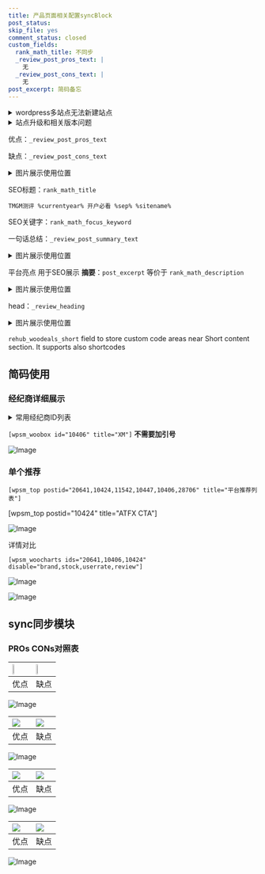 ```yaml
---
title: 产品页面相关配置syncBlock
post_status: 
skip_file: yes
comment_status: closed
custom_fields:
  rank_math_title: 不同步
  _review_post_pros_text: |
    无
  _review_post_cons_text: |
    无
post_excerpt: 简码备忘
---
```

<details><summary>wordpress多站点无法新建站点</summary>

<li>和报错需要清理cookies一样的原因</li>
<li>wp-config.php里面<code>define( 'SUBDOMAIN_INSTALL', false );//子域名安装</code></li>
<li>新建子站点是用<code>define( 'SUBDOMAIN_INSTALL', true);//子域名安装</code> 完成以后，改成<code>false</code></li>
</details>

<details><summary>站点升级和相关版本问题</summary>

<p>wordpress：5.9.9
woocommerce：7.5.1
出现问题的地方：主题选项里面>><strong>Product layout >>compact style</strong></p>
<p>如何出现没有用过的字段 导致无法保存。先导出配置 然后进行修改，后面再次恢复即可。</p>
<p>出现部分字段无法显示时，需要返回默认布局后，对产品进行保存就好了。</p>
<p></p>
</details>

优点：`_review_post_pros_text`

缺点：`_review_post_cons_text`

<details><summary>图片展示使用位置</summary>

<img src="https://prod-files-secure.s3.us-west-2.amazonaws.com/39ed1227-6d7d-4570-be36-9ccd4a2c4241/f51d3d83-55d4-4bdf-9604-f37ec77ab556/Untitled.png?X-Amz-Algorithm=AWS4-HMAC-SHA256&X-Amz-Content-Sha256=UNSIGNED-PAYLOAD&X-Amz-Credential=ASIAZI2LB4665IA2YCZR%2F20250526%2Fus-west-2%2Fs3%2Faws4_request&X-Amz-Date=20250526T165523Z&X-Amz-Expires=3600&X-Amz-Security-Token=IQoJb3JpZ2luX2VjEIH%2F%2F%2F%2F%2F%2F%2F%2F%2F%2FwEaCXVzLXdlc3QtMiJHMEUCIQDHNKhiKLe98WxR7z2wrbr4Q3P%2FjqvPiN7XdweWbKKEPwIgX%2FpaKuQUtN1mgLLy0hUEkT4tES3NCZQNhTzHZHibwHQq%2FwMIShAAGgw2Mzc0MjMxODM4MDUiDBaEIitrz5n848RzHyrcA0lPiA5upLU1X3dzC7x2n%2FR4c6larehV5wBNFluYqsxMyVfcw4ENeCXVfVCZMBa%2FuyKEW1xk%2FMqzcUM8qOz0gI4Kg93SLzvUMwyUanfkIJhOLeD7gpCSmk46YEEul2cA%2F3gOu32kjQq8Ab19v7AljrNLorLYYDS7HrgWUsD%2FjBa35kJFgAGXXS9ZivSzK9EM8mSdPedbdSctiTR%2FEaZjf1t9eSKYN6WJ09GeQjTRdw6K%2Bxu%2BTKzNP9H48MQ7ems%2BE51%2B43wnN3vpFGYlnGZoLjZe629QZdWAoRrb0uxdlN%2Bk%2B2jiEfWfwtKwvBmGNmY9jAGE9pUHmY%2Bu9SO7kzNcDRX%2BE7JbdB9GDCHdNFmysfBv3uIJOBXmWCz6A8eb7MB9OlbOtUR%2FD3FNefIJOSVB5yuvIUuEoo6etWJx4iPwN4WepbwM8qRavAsst1ZhTQjpR7%2FRDOmExBgdb8Lj3PBgXuXU4fh4EnMd7sCyCtIrcVoA8372jCdzhk47yewO7OaHO9Xx6dRr0DTw2cN6osReluLLyS7R%2F5mTJ%2BFjEKDBp%2BdCxGWw3EbfZCMieVM5AnbBYdYPLeIETs2IwQyw6VTKSc1SvB7%2B9vwoJOMUxHvQII4LVhrFo4tcoOSD18njMLez0sEGOqUBIaUAvrrAoBQysvLI3%2FSKFyHkBe1iZ2qHbJfRmA7tufPHPKM0t8AR5F1jeIPYWZXwgIoG7lkuVNlpP9BlAeBn4OSePOLnm7SSt68myxVHO9uI5s%2Fo%2Br5AmjarAv%2FClLXOjwpg7GoSm9vdPt4r3w0F%2BSRcVQH5mx%2BoHr4b69f9noC2b7VmAAzTNVcRvPGNGfRkxktiWVKJCJBPkRAaoa%2FLRW5RQm5c&X-Amz-Signature=96b6950d277c53aeb2aeec77482b289a469679f8d85b0ff47586faff3f74b17f&X-Amz-SignedHeaders=host&x-id=GetObject" alt="Image">
</details>

SEO标题：`rank_math_title`

`TMGM测评 %currentyear% 开户必看 %sep% %sitename%`

SEO关键字：`rank_math_focus_keyword`

一句话总结：`_review_post_summary_text`

<details><summary>图片展示使用位置</summary>

<img src="https://prod-files-secure.s3.us-west-2.amazonaws.com/39ed1227-6d7d-4570-be36-9ccd4a2c4241/4b96a922-296c-4f4e-8630-d1c870cbce01/Untitled.png?X-Amz-Algorithm=AWS4-HMAC-SHA256&X-Amz-Content-Sha256=UNSIGNED-PAYLOAD&X-Amz-Credential=ASIAZI2LB466RYPPDJBX%2F20250526%2Fus-west-2%2Fs3%2Faws4_request&X-Amz-Date=20250526T165523Z&X-Amz-Expires=3600&X-Amz-Security-Token=IQoJb3JpZ2luX2VjEIH%2F%2F%2F%2F%2F%2F%2F%2F%2F%2FwEaCXVzLXdlc3QtMiJIMEYCIQDAngpeV%2BVEsjpYcZc2uoLtW3NoWSoismgaBkk0IKFM7wIhANuR4fUbuwI4vsAy7SIRcPfcfKEc4Df%2Fzjy%2FiyFuCqvaKv8DCEoQABoMNjM3NDIzMTgzODA1Igxwj%2Bi%2F74qcuidtjaEq3APIkEcl1Oj4MIh34sU8AGBKJa9WW%2Fkx2j9ZDyGbYkbbYhf%2Fp%2Bm8Ud1oR7Wju0b8aUqbZ6uDfYQ5N268QNsCHgT3Ck59VAD%2FPQ5RbXWdRYFove7uWDeiQBT2A4yv1gYXXLFNSZjo9OuMT0IfRdvvRMQEaRD%2FDMgOEShFAXc%2FyFMkz1KBDONEvbyJP5eQ1AFeeb4iqat2vV%2Bn1SihVvlTnC5h5s3N%2FqXoGTZDpIHtOimvG0sIGaoaWaeTusMvzkqGIjU%2BwtUwm%2BfMksYLylJZ4sUe0RuyKzYAGvp391Ez4ABdQbFG5hvMvS553ba18svoeSqDq5NvK85uTTSr7R2QpkyarrgbXT7NrnyvSx6tED%2BUdUEwBI%2FMIpCoiGw%2FTvpygn4rcPcm0lsWrBig8QDBU4EzwmY7hsw70CA5SBgSZnwvZXfo7YuOIZqXu7qtSKRyNWsDEIBfAJEzuRdXLBehQE7R52DOhWOJ94f11pFtxdLX%2F5mfC5rpu5eVEA%2FWsrMWxTI86DDmKtYQMQD1usnzKGoHRf4gGsX7djO7dVpbbwoQYUjcYVXQtocha9NhHzO2HdPZ%2FRNFY7Cka0tcuGabrOnpqRP%2B4pVdmduN2w7U6SLhzZ%2FosGWQMUIu%2Faj%2FRzC9s9LBBjqkAV%2FCj1iJiq10iIxcFVoFRolASMlABkIqBCeAAEhbB88Il6ZtcH4PpJbr3r%2BmYraKaTryGujgZXarTTkGGpfBmfw%2BkGMdtkJn3CPJmqRrvOUBY7SATEy3nbo0Twh049%2BSb801ifDS8G%2FyTrq0TGG%2Bq2s1dYNzyt9JHC241n8zNi5rQsTzMaNz16BbQzHhrY0C8ZPhMvp%2B8bH4MIveWG9IFwr7wlv%2F&X-Amz-Signature=772f8373389f29d18cc28500ad6a8a40666869930ecaf39b4fd9cafba0ca79d0&X-Amz-SignedHeaders=host&x-id=GetObject" alt="Image">
</details>

平台亮点 用于SEO展示 **摘要**：`post_excerpt`  等价于 `rank_math_description`

<details><summary>图片展示使用位置</summary>

<img src="https://prod-files-secure.s3.us-west-2.amazonaws.com/39ed1227-6d7d-4570-be36-9ccd4a2c4241/1ee11f63-b60a-4dfe-a7a7-d58ff23b5d88/Untitled.png?X-Amz-Algorithm=AWS4-HMAC-SHA256&X-Amz-Content-Sha256=UNSIGNED-PAYLOAD&X-Amz-Credential=ASIAZI2LB466V4FORK3M%2F20250526%2Fus-west-2%2Fs3%2Faws4_request&X-Amz-Date=20250526T165524Z&X-Amz-Expires=3600&X-Amz-Security-Token=IQoJb3JpZ2luX2VjEIH%2F%2F%2F%2F%2F%2F%2F%2F%2F%2FwEaCXVzLXdlc3QtMiJIMEYCIQC%2F%2BQ4KKswZ9eAx7YoHU%2FDzyLAMtEjRzxLso9nKkEbeIgIhAOCRH%2Bn2FMRcA%2BF37wzMtnvHcjuK1wMYtA3zHQh%2BnU0tKv8DCEoQABoMNjM3NDIzMTgzODA1IgxLJL8FCsaoyCyp78Uq3AO7y4CaQ3H0pLjTF7nXsj%2BRaA32GxJ1%2BSSbtzTTZabS8Nw4%2FuSn0CdXhLHlRFgeOpE3jrAbH70Urfwjb%2FTV7bnoRiOmUfjJjNxlgeb0ShnkeCcGC0nnyEDlAJQJV0wKYABrXMv2zbmbfBpNgta0o8LLS7VR%2FISqltWXH%2BWl2np%2FNGpfboDD6%2BbyKKAV42raOWVyzGyYUSjK2sduPJuj5UaCJlPdq65Cri8Cpa8qUl7LpLZBM1ZkJAiUUHT5roB79Ybp5BdIyi7doHH66t1wEkPmzxvFkiDh1JEU7ogGp021%2BmO54l9j7utiv0utBZGaBjPaqDVMGBPaT0y02kormLEg8ZcDfkuKt47I8DuXMH9kkUwwvmzVQxF0DpRdNx%2BPRPKsUGG8zRElqqg47F7yR0BBG7PtjQOMChZ3xpbQnwSwiHCGm40trOm%2BguYfjtWR7W83uv1JIExe9RkfC0g%2F9RuUtFSczAebEYPEzp0UqmbNTQM%2FHMVGzRfKH8Xs9aCPPeV2cyfV8RYs1AX%2Bfnruh1c44oPi%2BZxH1ClHcveTMlzSLJi2ZrYCLxeHvJVJDn7klJ28sUrDHgvMJl0bmO2kyTNBRwqCQCyG5fJ%2FKGPUT7nl0wIxcMvOA0xYdNT3cDDcs9LBBjqkAdOk%2Blwy80%2B0uOxNA9LqDZPTuCwY6j7fhX6%2B%2B6nbJ%2BbY5dSp05DmZHY5rZ%2BmPtIK6d5MM4OXXuWtnx6gK7eSuOOZBJr75MPFprEjx%2F7nx4JW6%2Bt9mWQNc9O5owgTPFitqmFQ%2F6f51w5cPuG0obhF7bmQQVVP6b9cl%2FH9lBPIzT8FR11ecnTvwegMdrbfHR5KK1RBi1STtMQgH9FDx32uzKgM%2BtEm&X-Amz-Signature=d82d27f3d629a2931d7874225ef07650b6df39cd3fe8092af1678994ec134b37&X-Amz-SignedHeaders=host&x-id=GetObject" alt="Image">
<img src="https://prod-files-secure.s3.us-west-2.amazonaws.com/39ed1227-6d7d-4570-be36-9ccd4a2c4241/ad4118b5-78d8-4fbe-801e-3b29b5d99c01/Untitled.png?X-Amz-Algorithm=AWS4-HMAC-SHA256&X-Amz-Content-Sha256=UNSIGNED-PAYLOAD&X-Amz-Credential=ASIAZI2LB466V4FORK3M%2F20250526%2Fus-west-2%2Fs3%2Faws4_request&X-Amz-Date=20250526T165524Z&X-Amz-Expires=3600&X-Amz-Security-Token=IQoJb3JpZ2luX2VjEIH%2F%2F%2F%2F%2F%2F%2F%2F%2F%2FwEaCXVzLXdlc3QtMiJIMEYCIQC%2F%2BQ4KKswZ9eAx7YoHU%2FDzyLAMtEjRzxLso9nKkEbeIgIhAOCRH%2Bn2FMRcA%2BF37wzMtnvHcjuK1wMYtA3zHQh%2BnU0tKv8DCEoQABoMNjM3NDIzMTgzODA1IgxLJL8FCsaoyCyp78Uq3AO7y4CaQ3H0pLjTF7nXsj%2BRaA32GxJ1%2BSSbtzTTZabS8Nw4%2FuSn0CdXhLHlRFgeOpE3jrAbH70Urfwjb%2FTV7bnoRiOmUfjJjNxlgeb0ShnkeCcGC0nnyEDlAJQJV0wKYABrXMv2zbmbfBpNgta0o8LLS7VR%2FISqltWXH%2BWl2np%2FNGpfboDD6%2BbyKKAV42raOWVyzGyYUSjK2sduPJuj5UaCJlPdq65Cri8Cpa8qUl7LpLZBM1ZkJAiUUHT5roB79Ybp5BdIyi7doHH66t1wEkPmzxvFkiDh1JEU7ogGp021%2BmO54l9j7utiv0utBZGaBjPaqDVMGBPaT0y02kormLEg8ZcDfkuKt47I8DuXMH9kkUwwvmzVQxF0DpRdNx%2BPRPKsUGG8zRElqqg47F7yR0BBG7PtjQOMChZ3xpbQnwSwiHCGm40trOm%2BguYfjtWR7W83uv1JIExe9RkfC0g%2F9RuUtFSczAebEYPEzp0UqmbNTQM%2FHMVGzRfKH8Xs9aCPPeV2cyfV8RYs1AX%2Bfnruh1c44oPi%2BZxH1ClHcveTMlzSLJi2ZrYCLxeHvJVJDn7klJ28sUrDHgvMJl0bmO2kyTNBRwqCQCyG5fJ%2FKGPUT7nl0wIxcMvOA0xYdNT3cDDcs9LBBjqkAdOk%2Blwy80%2B0uOxNA9LqDZPTuCwY6j7fhX6%2B%2B6nbJ%2BbY5dSp05DmZHY5rZ%2BmPtIK6d5MM4OXXuWtnx6gK7eSuOOZBJr75MPFprEjx%2F7nx4JW6%2Bt9mWQNc9O5owgTPFitqmFQ%2F6f51w5cPuG0obhF7bmQQVVP6b9cl%2FH9lBPIzT8FR11ecnTvwegMdrbfHR5KK1RBi1STtMQgH9FDx32uzKgM%2BtEm&X-Amz-Signature=82782afcb6f914c2323dfa7873932a28f39ab449bc881bf1d79a168fbd34e933&X-Amz-SignedHeaders=host&x-id=GetObject" alt="Image">
<img src="https://prod-files-secure.s3.us-west-2.amazonaws.com/39ed1227-6d7d-4570-be36-9ccd4a2c4241/a38cf7c9-a79c-4b64-9e94-13589fe0758b/Untitled.png?X-Amz-Algorithm=AWS4-HMAC-SHA256&X-Amz-Content-Sha256=UNSIGNED-PAYLOAD&X-Amz-Credential=ASIAZI2LB466V4FORK3M%2F20250526%2Fus-west-2%2Fs3%2Faws4_request&X-Amz-Date=20250526T165524Z&X-Amz-Expires=3600&X-Amz-Security-Token=IQoJb3JpZ2luX2VjEIH%2F%2F%2F%2F%2F%2F%2F%2F%2F%2FwEaCXVzLXdlc3QtMiJIMEYCIQC%2F%2BQ4KKswZ9eAx7YoHU%2FDzyLAMtEjRzxLso9nKkEbeIgIhAOCRH%2Bn2FMRcA%2BF37wzMtnvHcjuK1wMYtA3zHQh%2BnU0tKv8DCEoQABoMNjM3NDIzMTgzODA1IgxLJL8FCsaoyCyp78Uq3AO7y4CaQ3H0pLjTF7nXsj%2BRaA32GxJ1%2BSSbtzTTZabS8Nw4%2FuSn0CdXhLHlRFgeOpE3jrAbH70Urfwjb%2FTV7bnoRiOmUfjJjNxlgeb0ShnkeCcGC0nnyEDlAJQJV0wKYABrXMv2zbmbfBpNgta0o8LLS7VR%2FISqltWXH%2BWl2np%2FNGpfboDD6%2BbyKKAV42raOWVyzGyYUSjK2sduPJuj5UaCJlPdq65Cri8Cpa8qUl7LpLZBM1ZkJAiUUHT5roB79Ybp5BdIyi7doHH66t1wEkPmzxvFkiDh1JEU7ogGp021%2BmO54l9j7utiv0utBZGaBjPaqDVMGBPaT0y02kormLEg8ZcDfkuKt47I8DuXMH9kkUwwvmzVQxF0DpRdNx%2BPRPKsUGG8zRElqqg47F7yR0BBG7PtjQOMChZ3xpbQnwSwiHCGm40trOm%2BguYfjtWR7W83uv1JIExe9RkfC0g%2F9RuUtFSczAebEYPEzp0UqmbNTQM%2FHMVGzRfKH8Xs9aCPPeV2cyfV8RYs1AX%2Bfnruh1c44oPi%2BZxH1ClHcveTMlzSLJi2ZrYCLxeHvJVJDn7klJ28sUrDHgvMJl0bmO2kyTNBRwqCQCyG5fJ%2FKGPUT7nl0wIxcMvOA0xYdNT3cDDcs9LBBjqkAdOk%2Blwy80%2B0uOxNA9LqDZPTuCwY6j7fhX6%2B%2B6nbJ%2BbY5dSp05DmZHY5rZ%2BmPtIK6d5MM4OXXuWtnx6gK7eSuOOZBJr75MPFprEjx%2F7nx4JW6%2Bt9mWQNc9O5owgTPFitqmFQ%2F6f51w5cPuG0obhF7bmQQVVP6b9cl%2FH9lBPIzT8FR11ecnTvwegMdrbfHR5KK1RBi1STtMQgH9FDx32uzKgM%2BtEm&X-Amz-Signature=ee2f4f6d42a37adfeaa1b8fd337511f36a558817282f92454b6b4a0d5ec69114&X-Amz-SignedHeaders=host&x-id=GetObject" alt="Image">
<img src="https://prod-files-secure.s3.us-west-2.amazonaws.com/39ed1227-6d7d-4570-be36-9ccd4a2c4241/7da6fc1e-d2ac-42ae-8c75-cb5749aa18f6/Untitled.png?X-Amz-Algorithm=AWS4-HMAC-SHA256&X-Amz-Content-Sha256=UNSIGNED-PAYLOAD&X-Amz-Credential=ASIAZI2LB466V4FORK3M%2F20250526%2Fus-west-2%2Fs3%2Faws4_request&X-Amz-Date=20250526T165524Z&X-Amz-Expires=3600&X-Amz-Security-Token=IQoJb3JpZ2luX2VjEIH%2F%2F%2F%2F%2F%2F%2F%2F%2F%2FwEaCXVzLXdlc3QtMiJIMEYCIQC%2F%2BQ4KKswZ9eAx7YoHU%2FDzyLAMtEjRzxLso9nKkEbeIgIhAOCRH%2Bn2FMRcA%2BF37wzMtnvHcjuK1wMYtA3zHQh%2BnU0tKv8DCEoQABoMNjM3NDIzMTgzODA1IgxLJL8FCsaoyCyp78Uq3AO7y4CaQ3H0pLjTF7nXsj%2BRaA32GxJ1%2BSSbtzTTZabS8Nw4%2FuSn0CdXhLHlRFgeOpE3jrAbH70Urfwjb%2FTV7bnoRiOmUfjJjNxlgeb0ShnkeCcGC0nnyEDlAJQJV0wKYABrXMv2zbmbfBpNgta0o8LLS7VR%2FISqltWXH%2BWl2np%2FNGpfboDD6%2BbyKKAV42raOWVyzGyYUSjK2sduPJuj5UaCJlPdq65Cri8Cpa8qUl7LpLZBM1ZkJAiUUHT5roB79Ybp5BdIyi7doHH66t1wEkPmzxvFkiDh1JEU7ogGp021%2BmO54l9j7utiv0utBZGaBjPaqDVMGBPaT0y02kormLEg8ZcDfkuKt47I8DuXMH9kkUwwvmzVQxF0DpRdNx%2BPRPKsUGG8zRElqqg47F7yR0BBG7PtjQOMChZ3xpbQnwSwiHCGm40trOm%2BguYfjtWR7W83uv1JIExe9RkfC0g%2F9RuUtFSczAebEYPEzp0UqmbNTQM%2FHMVGzRfKH8Xs9aCPPeV2cyfV8RYs1AX%2Bfnruh1c44oPi%2BZxH1ClHcveTMlzSLJi2ZrYCLxeHvJVJDn7klJ28sUrDHgvMJl0bmO2kyTNBRwqCQCyG5fJ%2FKGPUT7nl0wIxcMvOA0xYdNT3cDDcs9LBBjqkAdOk%2Blwy80%2B0uOxNA9LqDZPTuCwY6j7fhX6%2B%2B6nbJ%2BbY5dSp05DmZHY5rZ%2BmPtIK6d5MM4OXXuWtnx6gK7eSuOOZBJr75MPFprEjx%2F7nx4JW6%2Bt9mWQNc9O5owgTPFitqmFQ%2F6f51w5cPuG0obhF7bmQQVVP6b9cl%2FH9lBPIzT8FR11ecnTvwegMdrbfHR5KK1RBi1STtMQgH9FDx32uzKgM%2BtEm&X-Amz-Signature=c59d6088feef90613746b11799f471613a0fad3a63ddce339f8b2a70bb4e0aa1&X-Amz-SignedHeaders=host&x-id=GetObject" alt="Image">
<img src="https://prod-files-secure.s3.us-west-2.amazonaws.com/39ed1227-6d7d-4570-be36-9ccd4a2c4241/7e97f40a-eaee-47f5-b2f9-475f96808fa7/Untitled.png?X-Amz-Algorithm=AWS4-HMAC-SHA256&X-Amz-Content-Sha256=UNSIGNED-PAYLOAD&X-Amz-Credential=ASIAZI2LB466V4FORK3M%2F20250526%2Fus-west-2%2Fs3%2Faws4_request&X-Amz-Date=20250526T165524Z&X-Amz-Expires=3600&X-Amz-Security-Token=IQoJb3JpZ2luX2VjEIH%2F%2F%2F%2F%2F%2F%2F%2F%2F%2FwEaCXVzLXdlc3QtMiJIMEYCIQC%2F%2BQ4KKswZ9eAx7YoHU%2FDzyLAMtEjRzxLso9nKkEbeIgIhAOCRH%2Bn2FMRcA%2BF37wzMtnvHcjuK1wMYtA3zHQh%2BnU0tKv8DCEoQABoMNjM3NDIzMTgzODA1IgxLJL8FCsaoyCyp78Uq3AO7y4CaQ3H0pLjTF7nXsj%2BRaA32GxJ1%2BSSbtzTTZabS8Nw4%2FuSn0CdXhLHlRFgeOpE3jrAbH70Urfwjb%2FTV7bnoRiOmUfjJjNxlgeb0ShnkeCcGC0nnyEDlAJQJV0wKYABrXMv2zbmbfBpNgta0o8LLS7VR%2FISqltWXH%2BWl2np%2FNGpfboDD6%2BbyKKAV42raOWVyzGyYUSjK2sduPJuj5UaCJlPdq65Cri8Cpa8qUl7LpLZBM1ZkJAiUUHT5roB79Ybp5BdIyi7doHH66t1wEkPmzxvFkiDh1JEU7ogGp021%2BmO54l9j7utiv0utBZGaBjPaqDVMGBPaT0y02kormLEg8ZcDfkuKt47I8DuXMH9kkUwwvmzVQxF0DpRdNx%2BPRPKsUGG8zRElqqg47F7yR0BBG7PtjQOMChZ3xpbQnwSwiHCGm40trOm%2BguYfjtWR7W83uv1JIExe9RkfC0g%2F9RuUtFSczAebEYPEzp0UqmbNTQM%2FHMVGzRfKH8Xs9aCPPeV2cyfV8RYs1AX%2Bfnruh1c44oPi%2BZxH1ClHcveTMlzSLJi2ZrYCLxeHvJVJDn7klJ28sUrDHgvMJl0bmO2kyTNBRwqCQCyG5fJ%2FKGPUT7nl0wIxcMvOA0xYdNT3cDDcs9LBBjqkAdOk%2Blwy80%2B0uOxNA9LqDZPTuCwY6j7fhX6%2B%2B6nbJ%2BbY5dSp05DmZHY5rZ%2BmPtIK6d5MM4OXXuWtnx6gK7eSuOOZBJr75MPFprEjx%2F7nx4JW6%2Bt9mWQNc9O5owgTPFitqmFQ%2F6f51w5cPuG0obhF7bmQQVVP6b9cl%2FH9lBPIzT8FR11ecnTvwegMdrbfHR5KK1RBi1STtMQgH9FDx32uzKgM%2BtEm&X-Amz-Signature=1172712babf4d5f6a35ecac03984f3bccfad7c477314f229cbb45f164fac1c26&X-Amz-SignedHeaders=host&x-id=GetObject" alt="Image">
</details>

head：`_review_heading`

<details><summary>图片展示使用位置</summary>

<img src="https://prod-files-secure.s3.us-west-2.amazonaws.com/39ed1227-6d7d-4570-be36-9ccd4a2c4241/3a4650ad-9887-415c-889a-edd51fa54f27/Untitled.png?X-Amz-Algorithm=AWS4-HMAC-SHA256&X-Amz-Content-Sha256=UNSIGNED-PAYLOAD&X-Amz-Credential=ASIAZI2LB4662MFESLK7%2F20250526%2Fus-west-2%2Fs3%2Faws4_request&X-Amz-Date=20250526T165524Z&X-Amz-Expires=3600&X-Amz-Security-Token=IQoJb3JpZ2luX2VjEIH%2F%2F%2F%2F%2F%2F%2F%2F%2F%2FwEaCXVzLXdlc3QtMiJGMEQCIHB7%2FCEEZ96iu%2BIV5kvg1JpXdrD5HvG8Qcugy70gAElDAiBM28JMol9fI9Om3bvVCfZNNLN5xU9eq4vjZSqXtBRgMCr%2FAwhKEAAaDDYzNzQyMzE4MzgwNSIMz%2FY5je5fC4msS%2BefKtwD5PYJcdzDY40jHrFUqxHZ2r3JocqVjb%2Bv4YqpWCwWDwR0YFW1zP1u%2FrvHCJJydmAVaWtgSUud9lFrRz6JDuniwcHNsEWGNF7zTGTeiY1M%2FqkvTmrzbAyN9pcJRotPxO10GarqLGdHGAzG2GYSxbeowcv9pzuoJY2SiAisDuw%2FxaJLiCywvYQFdYeUoH1nb5p817TAGcz3WJISlAYheLfeE9p6uRY6exIYriD7o54SgtIBBnvyWLRICYplNJGcl%2FzlxnSFs57G4hiJiZ4iN%2BFeNyDeOGFzxeSDcOXyOFio9%2F1p%2F7CmJ%2Ff6PGBnLg6MYwnM3kafF9QVpVRMxyydHufh%2BjSRqf2CumGeLZ0wxfJdH4BCI4TlUr69ui2zCBzVTBnHlX8XFZxvBSvLyv73zpHH1CNIbRqNxI%2FRamA73cJporSrluAlQiPDtRRXCIfIirikD4C0eInvIAsz5RluW9QctIkYxgsLJ%2BbBqfxb8jNpfi5Qq4ecRgfGrRzD1Wti%2BlbHdSsc0%2BYLV3USlD3NDiItzb1U090K0QtY0DZXKZSedcWpY9NH1Ww7wJSqkAtBIJHjw%2B4RwMRun%2BuRoJRjp0ZNEpWCA%2FCgc0Ul2UK1PKZArcTWNUxCw%2BDM1KaTQ%2Bow77PSwQY6pgGCrtzczt6GjQpQtYWfbSQlZCo9WR%2B%2BHNjmBfESVHr3pAirZtZe7NQGzYOlwkWnUsBCheueiUQHQ3Y%2F0hbSoiPItVLs7KOmXFfi9o6B55JyczZhF1IXRE81X6cbUtdYuqsQduNSm0g2r%2FqQNDAD21a0CKmMnEaojJClSmq8BpEx7y9U34L91jsZ9zlf1HbfdhbasOZnWLc019ISv0TtsDF2cNj3%2BKak&X-Amz-Signature=93a8e99b4669ec4ffed23940540240fd196a7cdabc0846492743263608f2e057&X-Amz-SignedHeaders=host&x-id=GetObject" alt="Image">
</details>

`rehub_woodeals_short`	field to store custom code areas near Short content section. It supports also shortcodes



## 简码使用

### 经纪商详细展示

<details><summary>常用经纪商ID列表</summary>

<pre><code class="php">嘉盛 ===> 20641  [wpsm_woobox id="20641" title="嘉盛"]
易信easymarkets ===> 11542  [wpsm_woobox id="11542" title="易信easymarkets"]
ATFX外汇 ===> 10424  [wpsm_woobox id="10424" title="ATFX"]
XM ===> 10406  [wpsm_woobox id="10406" title="XM"]
TMGM ===> 29622  [wpsm_woobox id="29622" title="TMGM"]
HYCM ===> 10447  [wpsm_woobox id="10447" title="HYCM"]
fpmarkets澳福外汇 ===> 20639  [wpsm_woobox id="20639" title="fpmarkets澳福外汇"]</code></pre>
</details>

`[wpsm_woobox id="10406" title="XM"]` **不需要加引号**

![Image](https://prod-files-secure.s3.us-west-2.amazonaws.com/39ed1227-6d7d-4570-be36-9ccd4a2c4241/4f898f9d-0fa7-4e43-acd3-ac6bc7be575a/Untitled.png?X-Amz-Algorithm=AWS4-HMAC-SHA256&X-Amz-Content-Sha256=UNSIGNED-PAYLOAD&X-Amz-Credential=ASIAZI2LB466QH64JKM5%2F20250526%2Fus-west-2%2Fs3%2Faws4_request&X-Amz-Date=20250526T165517Z&X-Amz-Expires=3600&X-Amz-Security-Token=IQoJb3JpZ2luX2VjEIH%2F%2F%2F%2F%2F%2F%2F%2F%2F%2FwEaCXVzLXdlc3QtMiJGMEQCIHaIa3BS1BTFs3VZ42pKM%2F1KjFyQQ%2BvFfn7sV0sHXmnGAiBww6k8gaRp3tic73kw1Z%2Fyg9gLrv%2BmIl9tNJuPYkJAvir%2FAwhKEAAaDDYzNzQyMzE4MzgwNSIMdunisrUYrUVLuyeiKtwDnajdj8It%2FPxCWuDk%2F0GrnuweWkHKUa129era8GBNBRMHHeyw%2F6Y6ecxJUSU59JE%2Fp7DNLuDQLRgOyAkz2a57Qew6K51Iryeum3N2Saht8R46V9B7LiXo0Z94aZtMb2DoK3fchkiHEIIWQk0VNv59MAxdMGLheflXu7E%2BxImnQn4qcIbFWhXV0yPIUv4H1vTW%2FDwzl%2FJdz0NAv9F6aLYXMBdxJhJvaErrezjEVqLrbsQCUPgFyFoZ4keBVLRt1LqY9tQ5p%2Bobn4E%2BOSAmzf5JBmZ0C0h1zQa20LqN72UzLWjSgT4NkuQh7wFIxCPy0COeaKlXoNYemIBczFVcTEG19lTpdV09ywVAmJNfb%2Fg1D6Xux6YtLk5viUHlCDZMEvvCVthF9Q18s20DH2QRsEJirXvGolBD%2FUMaR8Tq7uULONxItU36ylY4c6LHEw%2BtXXdcpWG%2BkNMUtbIuzPPJO6ZvubTs9ulZFNpzRbSw8D%2Ftya4QdyLfpKXBrehzYYihTepv3B3kKbg1yPi6A4qkjE%2B82kSLOgA5fOVPpa1l6R4OE3ooY2vWdK7CdPHmU6%2Bd%2FbzE7sNB27a%2BwQNypKgUTqvibQBLKukOPUk3AY0iHuN1Cf0Zo6L2EfDpjrgBqxAw7bPSwQY6pgHIY5pu%2B2ee61LsV4nhkhORKzgVs4J59vFqKLww5VIbAtlH%2BBv9hSHpG8%2FIsAiBdz5fZsPE19uGs7s6gjYtR61vy8doP%2BY5MVjGcDhMFy6d4NybwuEo2BJcSelHCh8uLEJzPS2pPA0V0x2El7%2FSpeIMiZtED9CJR%2FWSs5yHhS%2F1%2Bay5TSokrA7xKhdKG0WLLyKKIOCbQndPOPqim7Zxti3lgQA6evUM&X-Amz-Signature=ef54aedeb3fcdd336b77655e9e4f1f343f2b6712c9d560ddb440db16792ad181&X-Amz-SignedHeaders=host&x-id=GetObject)

### 单个推荐
`[wpsm_top postid="20641,10424,11542,10447,10406,28706" title="平台推荐列表"]`

[wpsm_top postid="10424" title="ATFX CTA"]

![Image](https://prod-files-secure.s3.us-west-2.amazonaws.com/39ed1227-6d7d-4570-be36-9ccd4a2c4241/5ac620dc-51a8-48b6-b55d-91f47299193c/Untitled.png?X-Amz-Algorithm=AWS4-HMAC-SHA256&X-Amz-Content-Sha256=UNSIGNED-PAYLOAD&X-Amz-Credential=ASIAZI2LB466QH64JKM5%2F20250526%2Fus-west-2%2Fs3%2Faws4_request&X-Amz-Date=20250526T165517Z&X-Amz-Expires=3600&X-Amz-Security-Token=IQoJb3JpZ2luX2VjEIH%2F%2F%2F%2F%2F%2F%2F%2F%2F%2FwEaCXVzLXdlc3QtMiJGMEQCIHaIa3BS1BTFs3VZ42pKM%2F1KjFyQQ%2BvFfn7sV0sHXmnGAiBww6k8gaRp3tic73kw1Z%2Fyg9gLrv%2BmIl9tNJuPYkJAvir%2FAwhKEAAaDDYzNzQyMzE4MzgwNSIMdunisrUYrUVLuyeiKtwDnajdj8It%2FPxCWuDk%2F0GrnuweWkHKUa129era8GBNBRMHHeyw%2F6Y6ecxJUSU59JE%2Fp7DNLuDQLRgOyAkz2a57Qew6K51Iryeum3N2Saht8R46V9B7LiXo0Z94aZtMb2DoK3fchkiHEIIWQk0VNv59MAxdMGLheflXu7E%2BxImnQn4qcIbFWhXV0yPIUv4H1vTW%2FDwzl%2FJdz0NAv9F6aLYXMBdxJhJvaErrezjEVqLrbsQCUPgFyFoZ4keBVLRt1LqY9tQ5p%2Bobn4E%2BOSAmzf5JBmZ0C0h1zQa20LqN72UzLWjSgT4NkuQh7wFIxCPy0COeaKlXoNYemIBczFVcTEG19lTpdV09ywVAmJNfb%2Fg1D6Xux6YtLk5viUHlCDZMEvvCVthF9Q18s20DH2QRsEJirXvGolBD%2FUMaR8Tq7uULONxItU36ylY4c6LHEw%2BtXXdcpWG%2BkNMUtbIuzPPJO6ZvubTs9ulZFNpzRbSw8D%2Ftya4QdyLfpKXBrehzYYihTepv3B3kKbg1yPi6A4qkjE%2B82kSLOgA5fOVPpa1l6R4OE3ooY2vWdK7CdPHmU6%2Bd%2FbzE7sNB27a%2BwQNypKgUTqvibQBLKukOPUk3AY0iHuN1Cf0Zo6L2EfDpjrgBqxAw7bPSwQY6pgHIY5pu%2B2ee61LsV4nhkhORKzgVs4J59vFqKLww5VIbAtlH%2BBv9hSHpG8%2FIsAiBdz5fZsPE19uGs7s6gjYtR61vy8doP%2BY5MVjGcDhMFy6d4NybwuEo2BJcSelHCh8uLEJzPS2pPA0V0x2El7%2FSpeIMiZtED9CJR%2FWSs5yHhS%2F1%2Bay5TSokrA7xKhdKG0WLLyKKIOCbQndPOPqim7Zxti3lgQA6evUM&X-Amz-Signature=e915dcd207b4487e6b1b9f37de1bea1a82760081f30ecb4581e85bc146f70ce2&X-Amz-SignedHeaders=host&x-id=GetObject)

详情对比

`[wpsm_woocharts ids="20641,10406,10424" disable="brand,stock,userrate,review"]`

![Image](https://prod-files-secure.s3.us-west-2.amazonaws.com/39ed1227-6d7d-4570-be36-9ccd4a2c4241/bf3ba45f-b9f3-4295-8aef-b4a495fd25f4/Untitled.png?X-Amz-Algorithm=AWS4-HMAC-SHA256&X-Amz-Content-Sha256=UNSIGNED-PAYLOAD&X-Amz-Credential=ASIAZI2LB466QH64JKM5%2F20250526%2Fus-west-2%2Fs3%2Faws4_request&X-Amz-Date=20250526T165517Z&X-Amz-Expires=3600&X-Amz-Security-Token=IQoJb3JpZ2luX2VjEIH%2F%2F%2F%2F%2F%2F%2F%2F%2F%2FwEaCXVzLXdlc3QtMiJGMEQCIHaIa3BS1BTFs3VZ42pKM%2F1KjFyQQ%2BvFfn7sV0sHXmnGAiBww6k8gaRp3tic73kw1Z%2Fyg9gLrv%2BmIl9tNJuPYkJAvir%2FAwhKEAAaDDYzNzQyMzE4MzgwNSIMdunisrUYrUVLuyeiKtwDnajdj8It%2FPxCWuDk%2F0GrnuweWkHKUa129era8GBNBRMHHeyw%2F6Y6ecxJUSU59JE%2Fp7DNLuDQLRgOyAkz2a57Qew6K51Iryeum3N2Saht8R46V9B7LiXo0Z94aZtMb2DoK3fchkiHEIIWQk0VNv59MAxdMGLheflXu7E%2BxImnQn4qcIbFWhXV0yPIUv4H1vTW%2FDwzl%2FJdz0NAv9F6aLYXMBdxJhJvaErrezjEVqLrbsQCUPgFyFoZ4keBVLRt1LqY9tQ5p%2Bobn4E%2BOSAmzf5JBmZ0C0h1zQa20LqN72UzLWjSgT4NkuQh7wFIxCPy0COeaKlXoNYemIBczFVcTEG19lTpdV09ywVAmJNfb%2Fg1D6Xux6YtLk5viUHlCDZMEvvCVthF9Q18s20DH2QRsEJirXvGolBD%2FUMaR8Tq7uULONxItU36ylY4c6LHEw%2BtXXdcpWG%2BkNMUtbIuzPPJO6ZvubTs9ulZFNpzRbSw8D%2Ftya4QdyLfpKXBrehzYYihTepv3B3kKbg1yPi6A4qkjE%2B82kSLOgA5fOVPpa1l6R4OE3ooY2vWdK7CdPHmU6%2Bd%2FbzE7sNB27a%2BwQNypKgUTqvibQBLKukOPUk3AY0iHuN1Cf0Zo6L2EfDpjrgBqxAw7bPSwQY6pgHIY5pu%2B2ee61LsV4nhkhORKzgVs4J59vFqKLww5VIbAtlH%2BBv9hSHpG8%2FIsAiBdz5fZsPE19uGs7s6gjYtR61vy8doP%2BY5MVjGcDhMFy6d4NybwuEo2BJcSelHCh8uLEJzPS2pPA0V0x2El7%2FSpeIMiZtED9CJR%2FWSs5yHhS%2F1%2Bay5TSokrA7xKhdKG0WLLyKKIOCbQndPOPqim7Zxti3lgQA6evUM&X-Amz-Signature=a295291ce2c7e416690691afc08b6f56570baa1d5ecc2fe49b13a83aa38cab73&X-Amz-SignedHeaders=host&x-id=GetObject)

![Image](https://prod-files-secure.s3.us-west-2.amazonaws.com/39ed1227-6d7d-4570-be36-9ccd4a2c4241/30bc56ef-f383-4b48-9768-2ebc9e436ec0/Untitled.png?X-Amz-Algorithm=AWS4-HMAC-SHA256&X-Amz-Content-Sha256=UNSIGNED-PAYLOAD&X-Amz-Credential=ASIAZI2LB466QH64JKM5%2F20250526%2Fus-west-2%2Fs3%2Faws4_request&X-Amz-Date=20250526T165517Z&X-Amz-Expires=3600&X-Amz-Security-Token=IQoJb3JpZ2luX2VjEIH%2F%2F%2F%2F%2F%2F%2F%2F%2F%2FwEaCXVzLXdlc3QtMiJGMEQCIHaIa3BS1BTFs3VZ42pKM%2F1KjFyQQ%2BvFfn7sV0sHXmnGAiBww6k8gaRp3tic73kw1Z%2Fyg9gLrv%2BmIl9tNJuPYkJAvir%2FAwhKEAAaDDYzNzQyMzE4MzgwNSIMdunisrUYrUVLuyeiKtwDnajdj8It%2FPxCWuDk%2F0GrnuweWkHKUa129era8GBNBRMHHeyw%2F6Y6ecxJUSU59JE%2Fp7DNLuDQLRgOyAkz2a57Qew6K51Iryeum3N2Saht8R46V9B7LiXo0Z94aZtMb2DoK3fchkiHEIIWQk0VNv59MAxdMGLheflXu7E%2BxImnQn4qcIbFWhXV0yPIUv4H1vTW%2FDwzl%2FJdz0NAv9F6aLYXMBdxJhJvaErrezjEVqLrbsQCUPgFyFoZ4keBVLRt1LqY9tQ5p%2Bobn4E%2BOSAmzf5JBmZ0C0h1zQa20LqN72UzLWjSgT4NkuQh7wFIxCPy0COeaKlXoNYemIBczFVcTEG19lTpdV09ywVAmJNfb%2Fg1D6Xux6YtLk5viUHlCDZMEvvCVthF9Q18s20DH2QRsEJirXvGolBD%2FUMaR8Tq7uULONxItU36ylY4c6LHEw%2BtXXdcpWG%2BkNMUtbIuzPPJO6ZvubTs9ulZFNpzRbSw8D%2Ftya4QdyLfpKXBrehzYYihTepv3B3kKbg1yPi6A4qkjE%2B82kSLOgA5fOVPpa1l6R4OE3ooY2vWdK7CdPHmU6%2Bd%2FbzE7sNB27a%2BwQNypKgUTqvibQBLKukOPUk3AY0iHuN1Cf0Zo6L2EfDpjrgBqxAw7bPSwQY6pgHIY5pu%2B2ee61LsV4nhkhORKzgVs4J59vFqKLww5VIbAtlH%2BBv9hSHpG8%2FIsAiBdz5fZsPE19uGs7s6gjYtR61vy8doP%2BY5MVjGcDhMFy6d4NybwuEo2BJcSelHCh8uLEJzPS2pPA0V0x2El7%2FSpeIMiZtED9CJR%2FWSs5yHhS%2F1%2Bay5TSokrA7xKhdKG0WLLyKKIOCbQndPOPqim7Zxti3lgQA6evUM&X-Amz-Signature=a7d040da37078ad8d3164cb3d041d4bd59f4191d87210d719fee37448bce2406&X-Amz-SignedHeaders=host&x-id=GetObject)

## sync同步模块

### PROs CONs对照表

| <img src="https://cdn.ifttt.fun/gh/jarlin8/OSS@main/icons/customize/pros.svg" height="auto" width="37.3%"> | <img src="https://cdn.ifttt.fun/gh/jarlin8/OSS@main/icons/customize/cons.svg" height="auto" width="28.8%"> |
| :--- | :--- |
| 优点 | 缺点 |

![Image](https://prod-files-secure.s3.us-west-2.amazonaws.com/39ed1227-6d7d-4570-be36-9ccd4a2c4241/8742b755-dfb5-4004-9a5f-d6e561664bd8/Untitled.png?X-Amz-Algorithm=AWS4-HMAC-SHA256&X-Amz-Content-Sha256=UNSIGNED-PAYLOAD&X-Amz-Credential=ASIAZI2LB466QH64JKM5%2F20250526%2Fus-west-2%2Fs3%2Faws4_request&X-Amz-Date=20250526T165517Z&X-Amz-Expires=3600&X-Amz-Security-Token=IQoJb3JpZ2luX2VjEIH%2F%2F%2F%2F%2F%2F%2F%2F%2F%2FwEaCXVzLXdlc3QtMiJGMEQCIHaIa3BS1BTFs3VZ42pKM%2F1KjFyQQ%2BvFfn7sV0sHXmnGAiBww6k8gaRp3tic73kw1Z%2Fyg9gLrv%2BmIl9tNJuPYkJAvir%2FAwhKEAAaDDYzNzQyMzE4MzgwNSIMdunisrUYrUVLuyeiKtwDnajdj8It%2FPxCWuDk%2F0GrnuweWkHKUa129era8GBNBRMHHeyw%2F6Y6ecxJUSU59JE%2Fp7DNLuDQLRgOyAkz2a57Qew6K51Iryeum3N2Saht8R46V9B7LiXo0Z94aZtMb2DoK3fchkiHEIIWQk0VNv59MAxdMGLheflXu7E%2BxImnQn4qcIbFWhXV0yPIUv4H1vTW%2FDwzl%2FJdz0NAv9F6aLYXMBdxJhJvaErrezjEVqLrbsQCUPgFyFoZ4keBVLRt1LqY9tQ5p%2Bobn4E%2BOSAmzf5JBmZ0C0h1zQa20LqN72UzLWjSgT4NkuQh7wFIxCPy0COeaKlXoNYemIBczFVcTEG19lTpdV09ywVAmJNfb%2Fg1D6Xux6YtLk5viUHlCDZMEvvCVthF9Q18s20DH2QRsEJirXvGolBD%2FUMaR8Tq7uULONxItU36ylY4c6LHEw%2BtXXdcpWG%2BkNMUtbIuzPPJO6ZvubTs9ulZFNpzRbSw8D%2Ftya4QdyLfpKXBrehzYYihTepv3B3kKbg1yPi6A4qkjE%2B82kSLOgA5fOVPpa1l6R4OE3ooY2vWdK7CdPHmU6%2Bd%2FbzE7sNB27a%2BwQNypKgUTqvibQBLKukOPUk3AY0iHuN1Cf0Zo6L2EfDpjrgBqxAw7bPSwQY6pgHIY5pu%2B2ee61LsV4nhkhORKzgVs4J59vFqKLww5VIbAtlH%2BBv9hSHpG8%2FIsAiBdz5fZsPE19uGs7s6gjYtR61vy8doP%2BY5MVjGcDhMFy6d4NybwuEo2BJcSelHCh8uLEJzPS2pPA0V0x2El7%2FSpeIMiZtED9CJR%2FWSs5yHhS%2F1%2Bay5TSokrA7xKhdKG0WLLyKKIOCbQndPOPqim7Zxti3lgQA6evUM&X-Amz-Signature=e087f16fbc8abb5bfd3a22853b34a441c3fc0ea804d38376e7560d972331e968&X-Amz-SignedHeaders=host&x-id=GetObject)

| <img src="https://cdn.ifttt.fun/gh/jarlin8/OSS@main/icons/customize/pros1.svg" height="auto"> | <img src="https://cdn.ifttt.fun/gh/jarlin8/OSS@main/icons/customize/cons1.svg" height="auto"> |
| :--- | :--- |
| 优点 | 缺点 |

![Image](https://prod-files-secure.s3.us-west-2.amazonaws.com/39ed1227-6d7d-4570-be36-9ccd4a2c4241/806358f8-c9c4-4e17-bb35-c6c76a5397a5/Untitled.png?X-Amz-Algorithm=AWS4-HMAC-SHA256&X-Amz-Content-Sha256=UNSIGNED-PAYLOAD&X-Amz-Credential=ASIAZI2LB466QH64JKM5%2F20250526%2Fus-west-2%2Fs3%2Faws4_request&X-Amz-Date=20250526T165517Z&X-Amz-Expires=3600&X-Amz-Security-Token=IQoJb3JpZ2luX2VjEIH%2F%2F%2F%2F%2F%2F%2F%2F%2F%2FwEaCXVzLXdlc3QtMiJGMEQCIHaIa3BS1BTFs3VZ42pKM%2F1KjFyQQ%2BvFfn7sV0sHXmnGAiBww6k8gaRp3tic73kw1Z%2Fyg9gLrv%2BmIl9tNJuPYkJAvir%2FAwhKEAAaDDYzNzQyMzE4MzgwNSIMdunisrUYrUVLuyeiKtwDnajdj8It%2FPxCWuDk%2F0GrnuweWkHKUa129era8GBNBRMHHeyw%2F6Y6ecxJUSU59JE%2Fp7DNLuDQLRgOyAkz2a57Qew6K51Iryeum3N2Saht8R46V9B7LiXo0Z94aZtMb2DoK3fchkiHEIIWQk0VNv59MAxdMGLheflXu7E%2BxImnQn4qcIbFWhXV0yPIUv4H1vTW%2FDwzl%2FJdz0NAv9F6aLYXMBdxJhJvaErrezjEVqLrbsQCUPgFyFoZ4keBVLRt1LqY9tQ5p%2Bobn4E%2BOSAmzf5JBmZ0C0h1zQa20LqN72UzLWjSgT4NkuQh7wFIxCPy0COeaKlXoNYemIBczFVcTEG19lTpdV09ywVAmJNfb%2Fg1D6Xux6YtLk5viUHlCDZMEvvCVthF9Q18s20DH2QRsEJirXvGolBD%2FUMaR8Tq7uULONxItU36ylY4c6LHEw%2BtXXdcpWG%2BkNMUtbIuzPPJO6ZvubTs9ulZFNpzRbSw8D%2Ftya4QdyLfpKXBrehzYYihTepv3B3kKbg1yPi6A4qkjE%2B82kSLOgA5fOVPpa1l6R4OE3ooY2vWdK7CdPHmU6%2Bd%2FbzE7sNB27a%2BwQNypKgUTqvibQBLKukOPUk3AY0iHuN1Cf0Zo6L2EfDpjrgBqxAw7bPSwQY6pgHIY5pu%2B2ee61LsV4nhkhORKzgVs4J59vFqKLww5VIbAtlH%2BBv9hSHpG8%2FIsAiBdz5fZsPE19uGs7s6gjYtR61vy8doP%2BY5MVjGcDhMFy6d4NybwuEo2BJcSelHCh8uLEJzPS2pPA0V0x2El7%2FSpeIMiZtED9CJR%2FWSs5yHhS%2F1%2Bay5TSokrA7xKhdKG0WLLyKKIOCbQndPOPqim7Zxti3lgQA6evUM&X-Amz-Signature=2d15927fffb213fca2b06996f6a983e09d88575558889ac97f0eed1502c091a6&X-Amz-SignedHeaders=host&x-id=GetObject)

| <img src="https://cdn.ifttt.fun/gh/jarlin8/OSS@main/icons/customize/pros2.svg" height="auto"> | <img src="https://cdn.ifttt.fun/gh/jarlin8/OSS@main/icons/customize/cons2.svg" height="auto"> |
| :--- | :--- |
| 优点 | 缺点 |

![Image](https://prod-files-secure.s3.us-west-2.amazonaws.com/39ed1227-6d7d-4570-be36-9ccd4a2c4241/a9245ec9-70dd-4005-b534-0d54315fc5f3/Untitled.png?X-Amz-Algorithm=AWS4-HMAC-SHA256&X-Amz-Content-Sha256=UNSIGNED-PAYLOAD&X-Amz-Credential=ASIAZI2LB466QH64JKM5%2F20250526%2Fus-west-2%2Fs3%2Faws4_request&X-Amz-Date=20250526T165517Z&X-Amz-Expires=3600&X-Amz-Security-Token=IQoJb3JpZ2luX2VjEIH%2F%2F%2F%2F%2F%2F%2F%2F%2F%2FwEaCXVzLXdlc3QtMiJGMEQCIHaIa3BS1BTFs3VZ42pKM%2F1KjFyQQ%2BvFfn7sV0sHXmnGAiBww6k8gaRp3tic73kw1Z%2Fyg9gLrv%2BmIl9tNJuPYkJAvir%2FAwhKEAAaDDYzNzQyMzE4MzgwNSIMdunisrUYrUVLuyeiKtwDnajdj8It%2FPxCWuDk%2F0GrnuweWkHKUa129era8GBNBRMHHeyw%2F6Y6ecxJUSU59JE%2Fp7DNLuDQLRgOyAkz2a57Qew6K51Iryeum3N2Saht8R46V9B7LiXo0Z94aZtMb2DoK3fchkiHEIIWQk0VNv59MAxdMGLheflXu7E%2BxImnQn4qcIbFWhXV0yPIUv4H1vTW%2FDwzl%2FJdz0NAv9F6aLYXMBdxJhJvaErrezjEVqLrbsQCUPgFyFoZ4keBVLRt1LqY9tQ5p%2Bobn4E%2BOSAmzf5JBmZ0C0h1zQa20LqN72UzLWjSgT4NkuQh7wFIxCPy0COeaKlXoNYemIBczFVcTEG19lTpdV09ywVAmJNfb%2Fg1D6Xux6YtLk5viUHlCDZMEvvCVthF9Q18s20DH2QRsEJirXvGolBD%2FUMaR8Tq7uULONxItU36ylY4c6LHEw%2BtXXdcpWG%2BkNMUtbIuzPPJO6ZvubTs9ulZFNpzRbSw8D%2Ftya4QdyLfpKXBrehzYYihTepv3B3kKbg1yPi6A4qkjE%2B82kSLOgA5fOVPpa1l6R4OE3ooY2vWdK7CdPHmU6%2Bd%2FbzE7sNB27a%2BwQNypKgUTqvibQBLKukOPUk3AY0iHuN1Cf0Zo6L2EfDpjrgBqxAw7bPSwQY6pgHIY5pu%2B2ee61LsV4nhkhORKzgVs4J59vFqKLww5VIbAtlH%2BBv9hSHpG8%2FIsAiBdz5fZsPE19uGs7s6gjYtR61vy8doP%2BY5MVjGcDhMFy6d4NybwuEo2BJcSelHCh8uLEJzPS2pPA0V0x2El7%2FSpeIMiZtED9CJR%2FWSs5yHhS%2F1%2Bay5TSokrA7xKhdKG0WLLyKKIOCbQndPOPqim7Zxti3lgQA6evUM&X-Amz-Signature=39d28907fa248f751d039ce312e020fad536d94f22174748228ba753dcfd2263&X-Amz-SignedHeaders=host&x-id=GetObject)

| <img src="https://cdn.ifttt.fun/gh/jarlin8/OSS@main/icons/customize/pros3.svg" height="auto"> | <img src="https://cdn.ifttt.fun/gh/jarlin8/OSS@main/icons/customize/cons3.svg" height="auto"> |
| :--- | :--- |
| 优点 | 缺点 |

![Image](https://prod-files-secure.s3.us-west-2.amazonaws.com/39ed1227-6d7d-4570-be36-9ccd4a2c4241/e1e580a2-2e5c-4780-9ff4-19c318fc2284/Untitled.png?X-Amz-Algorithm=AWS4-HMAC-SHA256&X-Amz-Content-Sha256=UNSIGNED-PAYLOAD&X-Amz-Credential=ASIAZI2LB466QH64JKM5%2F20250526%2Fus-west-2%2Fs3%2Faws4_request&X-Amz-Date=20250526T165517Z&X-Amz-Expires=3600&X-Amz-Security-Token=IQoJb3JpZ2luX2VjEIH%2F%2F%2F%2F%2F%2F%2F%2F%2F%2FwEaCXVzLXdlc3QtMiJGMEQCIHaIa3BS1BTFs3VZ42pKM%2F1KjFyQQ%2BvFfn7sV0sHXmnGAiBww6k8gaRp3tic73kw1Z%2Fyg9gLrv%2BmIl9tNJuPYkJAvir%2FAwhKEAAaDDYzNzQyMzE4MzgwNSIMdunisrUYrUVLuyeiKtwDnajdj8It%2FPxCWuDk%2F0GrnuweWkHKUa129era8GBNBRMHHeyw%2F6Y6ecxJUSU59JE%2Fp7DNLuDQLRgOyAkz2a57Qew6K51Iryeum3N2Saht8R46V9B7LiXo0Z94aZtMb2DoK3fchkiHEIIWQk0VNv59MAxdMGLheflXu7E%2BxImnQn4qcIbFWhXV0yPIUv4H1vTW%2FDwzl%2FJdz0NAv9F6aLYXMBdxJhJvaErrezjEVqLrbsQCUPgFyFoZ4keBVLRt1LqY9tQ5p%2Bobn4E%2BOSAmzf5JBmZ0C0h1zQa20LqN72UzLWjSgT4NkuQh7wFIxCPy0COeaKlXoNYemIBczFVcTEG19lTpdV09ywVAmJNfb%2Fg1D6Xux6YtLk5viUHlCDZMEvvCVthF9Q18s20DH2QRsEJirXvGolBD%2FUMaR8Tq7uULONxItU36ylY4c6LHEw%2BtXXdcpWG%2BkNMUtbIuzPPJO6ZvubTs9ulZFNpzRbSw8D%2Ftya4QdyLfpKXBrehzYYihTepv3B3kKbg1yPi6A4qkjE%2B82kSLOgA5fOVPpa1l6R4OE3ooY2vWdK7CdPHmU6%2Bd%2FbzE7sNB27a%2BwQNypKgUTqvibQBLKukOPUk3AY0iHuN1Cf0Zo6L2EfDpjrgBqxAw7bPSwQY6pgHIY5pu%2B2ee61LsV4nhkhORKzgVs4J59vFqKLww5VIbAtlH%2BBv9hSHpG8%2FIsAiBdz5fZsPE19uGs7s6gjYtR61vy8doP%2BY5MVjGcDhMFy6d4NybwuEo2BJcSelHCh8uLEJzPS2pPA0V0x2El7%2FSpeIMiZtED9CJR%2FWSs5yHhS%2F1%2Bay5TSokrA7xKhdKG0WLLyKKIOCbQndPOPqim7Zxti3lgQA6evUM&X-Amz-Signature=e3f25949578997f2c1f5ca5a525d853f968b2a5d321fab80a42ea0995bf84185&X-Amz-SignedHeaders=host&x-id=GetObject)